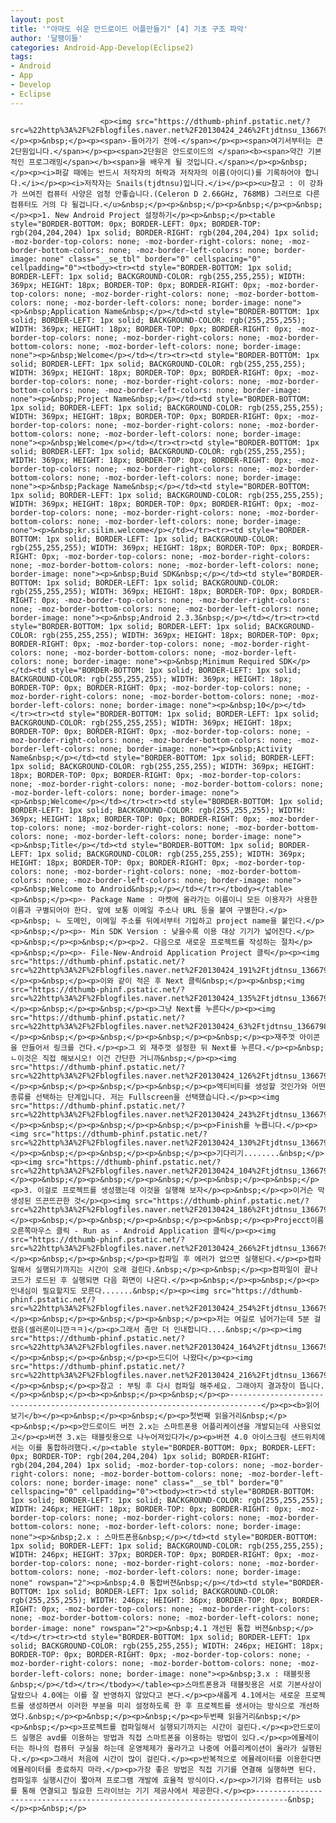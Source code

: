 ```yaml
---
layout: post
title: '"아마도 쉬운 안드로이드 어플만들기" [4] 기초 구조 파악'
author: '달팽이들'
categories: Android-App-Develop(Eclipse2)
tags:
- Android
- App
- Develop
- Eclipse
---
```



<script> location.href='https://cafe.naver.com/develoid/231856' ; </script>


















						<p><img src="https://dthumb-phinf.pstatic.net/?src=%22http%3A%2F%2Fblogfiles.naver.net%2F20130424_246%2Ftjdtnsu_1366797317084BcQT5_JPEG%2Fand.jpg%22&amp;type=cafe_wa740"></p><p>&nbsp;</p><p><span>-들어가기 전에-</span></p><p><span>여기서부터는 큰 2단원입니다.</span></p><p><span>2단원은 안드로이드의 </span><b><span>약간 기본적인 프로그래밍</span></b><span>을 배우게 될 것입니다.</span></p><p>&nbsp;</p><p><i>퍼갈 때에는 반드시 저작자의 허락과 저작자의 이름(아이디)를 기록하어야 합니다.</i></p><p><i>저작자는 Snails(tjdtnsu)입니다.</i></p><p><u>참고 : 이 강좌가 쓰여진 컴퓨터 사양은 엄청 안좋습니다.(Celeron D 2.66GHz, 768MB) 그러므로 다른 컴퓨터도 거의 다 될겁니다.</u>&nbsp;</p><p>&nbsp;</p><p>&nbsp;</p><p>&nbsp;</p><p>1. New Android Project 설정하기</p><p>&nbsp;</p><table style="BORDER-BOTTOM: 0px; BORDER-LEFT: 0px; BORDER-TOP: rgb(204,204,204) 1px solid; BORDER-RIGHT: rgb(204,204,204) 1px solid; -moz-border-top-colors: none; -moz-border-right-colors: none; -moz-border-bottom-colors: none; -moz-border-left-colors: none; border-image: none" class="__se_tbl" border="0" cellspacing="0" cellpadding="0"><tbody><tr><td style="BORDER-BOTTOM: 1px solid; BORDER-LEFT: 1px solid; BACKGROUND-COLOR: rgb(255,255,255); WIDTH: 369px; HEIGHT: 18px; BORDER-TOP: 0px; BORDER-RIGHT: 0px; -moz-border-top-colors: none; -moz-border-right-colors: none; -moz-border-bottom-colors: none; -moz-border-left-colors: none; border-image: none"><p>&nbsp;Application Name&nbsp;</p></td><td style="BORDER-BOTTOM: 1px solid; BORDER-LEFT: 1px solid; BACKGROUND-COLOR: rgb(255,255,255); WIDTH: 369px; HEIGHT: 18px; BORDER-TOP: 0px; BORDER-RIGHT: 0px; -moz-border-top-colors: none; -moz-border-right-colors: none; -moz-border-bottom-colors: none; -moz-border-left-colors: none; border-image: none"><p>&nbsp;Welcome</p></td></tr><tr><td style="BORDER-BOTTOM: 1px solid; BORDER-LEFT: 1px solid; BACKGROUND-COLOR: rgb(255,255,255); WIDTH: 369px; HEIGHT: 18px; BORDER-TOP: 0px; BORDER-RIGHT: 0px; -moz-border-top-colors: none; -moz-border-right-colors: none; -moz-border-bottom-colors: none; -moz-border-left-colors: none; border-image: none"><p>&nbsp;Project Name&nbsp;</p></td><td style="BORDER-BOTTOM: 1px solid; BORDER-LEFT: 1px solid; BACKGROUND-COLOR: rgb(255,255,255); WIDTH: 369px; HEIGHT: 18px; BORDER-TOP: 0px; BORDER-RIGHT: 0px; -moz-border-top-colors: none; -moz-border-right-colors: none; -moz-border-bottom-colors: none; -moz-border-left-colors: none; border-image: none"><p>&nbsp;Welcome</p></td></tr><tr><td style="BORDER-BOTTOM: 1px solid; BORDER-LEFT: 1px solid; BACKGROUND-COLOR: rgb(255,255,255); WIDTH: 369px; HEIGHT: 18px; BORDER-TOP: 0px; BORDER-RIGHT: 0px; -moz-border-top-colors: none; -moz-border-right-colors: none; -moz-border-bottom-colors: none; -moz-border-left-colors: none; border-image: none"><p>&nbsp;Package Name&nbsp;</p></td><td style="BORDER-BOTTOM: 1px solid; BORDER-LEFT: 1px solid; BACKGROUND-COLOR: rgb(255,255,255); WIDTH: 369px; HEIGHT: 18px; BORDER-TOP: 0px; BORDER-RIGHT: 0px; -moz-border-top-colors: none; -moz-border-right-colors: none; -moz-border-bottom-colors: none; -moz-border-left-colors: none; border-image: none"><p>&nbsp;kr.silim.welcome</p></td></tr><tr><td style="BORDER-BOTTOM: 1px solid; BORDER-LEFT: 1px solid; BACKGROUND-COLOR: rgb(255,255,255); WIDTH: 369px; HEIGHT: 18px; BORDER-TOP: 0px; BORDER-RIGHT: 0px; -moz-border-top-colors: none; -moz-border-right-colors: none; -moz-border-bottom-colors: none; -moz-border-left-colors: none; border-image: none"><p>&nbsp;Buid SDK&nbsp;</p></td><td style="BORDER-BOTTOM: 1px solid; BORDER-LEFT: 1px solid; BACKGROUND-COLOR: rgb(255,255,255); WIDTH: 369px; HEIGHT: 18px; BORDER-TOP: 0px; BORDER-RIGHT: 0px; -moz-border-top-colors: none; -moz-border-right-colors: none; -moz-border-bottom-colors: none; -moz-border-left-colors: none; border-image: none"><p>&nbsp;Android 2.3.3&nbsp;</p></td></tr><tr><td style="BORDER-BOTTOM: 1px solid; BORDER-LEFT: 1px solid; BACKGROUND-COLOR: rgb(255,255,255); WIDTH: 369px; HEIGHT: 18px; BORDER-TOP: 0px; BORDER-RIGHT: 0px; -moz-border-top-colors: none; -moz-border-right-colors: none; -moz-border-bottom-colors: none; -moz-border-left-colors: none; border-image: none"><p>&nbsp;Minimum Required SDK</p></td><td style="BORDER-BOTTOM: 1px solid; BORDER-LEFT: 1px solid; BACKGROUND-COLOR: rgb(255,255,255); WIDTH: 369px; HEIGHT: 18px; BORDER-TOP: 0px; BORDER-RIGHT: 0px; -moz-border-top-colors: none; -moz-border-right-colors: none; -moz-border-bottom-colors: none; -moz-border-left-colors: none; border-image: none"><p>&nbsp;10</p></td></tr><tr><td style="BORDER-BOTTOM: 1px solid; BORDER-LEFT: 1px solid; BACKGROUND-COLOR: rgb(255,255,255); WIDTH: 369px; HEIGHT: 18px; BORDER-TOP: 0px; BORDER-RIGHT: 0px; -moz-border-top-colors: none; -moz-border-right-colors: none; -moz-border-bottom-colors: none; -moz-border-left-colors: none; border-image: none"><p>&nbsp;Activity Name&nbsp;</p></td><td style="BORDER-BOTTOM: 1px solid; BORDER-LEFT: 1px solid; BACKGROUND-COLOR: rgb(255,255,255); WIDTH: 369px; HEIGHT: 18px; BORDER-TOP: 0px; BORDER-RIGHT: 0px; -moz-border-top-colors: none; -moz-border-right-colors: none; -moz-border-bottom-colors: none; -moz-border-left-colors: none; border-image: none"><p>&nbsp;Welcome</p></td></tr><tr><td style="BORDER-BOTTOM: 1px solid; BORDER-LEFT: 1px solid; BACKGROUND-COLOR: rgb(255,255,255); WIDTH: 369px; HEIGHT: 18px; BORDER-TOP: 0px; BORDER-RIGHT: 0px; -moz-border-top-colors: none; -moz-border-right-colors: none; -moz-border-bottom-colors: none; -moz-border-left-colors: none; border-image: none"><p>&nbsp;Title</p></td><td style="BORDER-BOTTOM: 1px solid; BORDER-LEFT: 1px solid; BACKGROUND-COLOR: rgb(255,255,255); WIDTH: 369px; HEIGHT: 18px; BORDER-TOP: 0px; BORDER-RIGHT: 0px; -moz-border-top-colors: none; -moz-border-right-colors: none; -moz-border-bottom-colors: none; -moz-border-left-colors: none; border-image: none"><p>&nbsp;Welcome to Android&nbsp;</p></td></tr></tbody></table><p>&nbsp;</p><p>- Package Name : 마켓에 올라가는 이름이니 모든 이용자가 사용한 이름과 구별되어야 한다. 앞에 보통 이메일 주소나 URL 등을 붙여 구별한다.</p><p>&nbsp; ㄴ 도메인, 이메일 주소를 뒤에서부터 기입하고 project name을 붙인다.</p><p>&nbsp;</p><p>- Min SDK Version : 낮을수록 이용 대상 기기가 넓어진다.</p><p>&nbsp;</p><p>&nbsp;</p><p>2. 다음으로 새로운 프로젝트를 작성하는 절차</p><p>&nbsp;</p><p>- File-New-Android Application Project 클릭</p><p><img src="https://dthumb-phinf.pstatic.net/?src=%22http%3A%2F%2Fblogfiles.naver.net%2F20130424_191%2Ftjdtnsu_1366797922894dMsow_JPEG%2F%25C1%25A6%25B8%25F1_%25BE%25F8%25C0%25BD.JPG%22&amp;type=cafe_wa740"></p><p>&nbsp;</p><p>이와 같이 적은 후 Next 클릭&nbsp;</p><p>&nbsp;<img src="https://dthumb-phinf.pstatic.net/?src=%22http%3A%2F%2Fblogfiles.naver.net%2F20130424_135%2Ftjdtnsu_1366798032119e1NX5_JPEG%2F%25C1%25A6%25B8%25F1_%25BE%25F8%25C0%25BD.JPG%22&amp;type=cafe_wa740"></p><p>&nbsp;</p><p>&nbsp;</p><p>그냥 Next를 누른다</p><p><img src="https://dthumb-phinf.pstatic.net/?src=%22http%3A%2F%2Fblogfiles.naver.net%2F20130424_63%2Ftjdtnsu_1366798079849rnv4H_JPEG%2F%25C1%25A6%25B8%25F1_%25BE%25F8%25C0%25BD.JPG%22&amp;type=cafe_wa740"></p><p>&nbsp;</p><p>&nbsp;</p><p>&nbsp;</p><p>&nbsp;</p><p>재주껏 아이콘을 만들어서 링크를 건다.</p><p>그 외 재주껏 설정한 뒤 Next를 누른다.</p><p>&nbsp; ㄴ이것은 직접 해보시오! 이건 간단한 거니까&nbsp;</p><p><img src="https://dthumb-phinf.pstatic.net/?src=%22http%3A%2F%2Fblogfiles.naver.net%2F20130424_126%2Ftjdtnsu_1366798302088a3ehX_JPEG%2F%25C1%25A6%25B8%25F1_%25BE%25F8%25C0%25BD.JPG%22&amp;type=cafe_wa740"></p><p>&nbsp;</p><p>&nbsp;</p><p>&nbsp;</p><p>액티비티를 생성할 것인가와 어떤 종류를 선택하는 단계입니다. 저는 Fullscreen을 선택했습니다.</p><p><img src="https://dthumb-phinf.pstatic.net/?src=%22http%3A%2F%2Fblogfiles.naver.net%2F20130424_243%2Ftjdtnsu_1366798389125mr0ag_JPEG%2F%25C1%25A6%25B8%25F1_%25BE%25F8%25C0%25BD.JPG%22&amp;type=cafe_wa740"></p><p>&nbsp;</p><p>&nbsp;</p><p>&nbsp;</p><p>Finish를 누릅니다.</p><p><img src="https://dthumb-phinf.pstatic.net/?src=%22http%3A%2F%2Fblogfiles.naver.net%2F20130424_130%2Ftjdtnsu_1366798432619Yw6YW_JPEG%2F%25C1%25A6%25B8%25F1_%25BE%25F8%25C0%25BD.JPG%22&amp;type=cafe_wa740"></p><p>&nbsp;</p><p>&nbsp;</p><p>&nbsp;</p><p>기다리기........&nbsp;</p><p><img src="https://dthumb-phinf.pstatic.net/?src=%22http%3A%2F%2Fblogfiles.naver.net%2F20130424_104%2Ftjdtnsu_1366798604675xrDge_JPEG%2F%25C1%25A6%25B8%25F1_%25BE%25F8%25C0%25BD.JPG%22&amp;type=cafe_wa740">&nbsp;</p><p>&nbsp;</p><p>&nbsp;</p><p>&nbsp;</p><p>&nbsp;</p><p>&nbsp;</p><p>3. 이걸로 프로젝트를 생성했는데 이것을 실행해 보자</p><p>&nbsp;</p><p>이거슨 막 생성된 뜨끈뜨끈한 것</p><p><img src="https://dthumb-phinf.pstatic.net/?src=%22http%3A%2F%2Fblogfiles.naver.net%2F20130424_186%2Ftjdtnsu_1366798726489teRaC_JPEG%2F%25C1%25A6%25B8%25F1_%25BE%25F8%25C0%25BD.JPG%22&amp;type=cafe_wa740"></p><p>&nbsp;</p><p>&nbsp;</p><p>&nbsp;</p><p>&nbsp;</p><p>Projecct이름 오른쪽마우스 클릭 - Run as - Android Application 클릭</p><p><img src="https://dthumb-phinf.pstatic.net/?src=%22http%3A%2F%2Fblogfiles.naver.net%2F20130424_266%2Ftjdtnsu_13667988554262aBn4_JPEG%2F%25C1%25A6%25B8%25F1_%25BE%25F8%25C0%25BD.JPG%22&amp;type=cafe_wa740">&nbsp;</p><p>&nbsp;</p><p>&nbsp;</p><p>컴파일 후 에러가 없으면 실행된다.</p><p>컴파일해서 실행되기까지는 시간이 오래 걸린다.&nbsp;</p><p>&nbsp;</p><p>컴파일이 끝나 코드가 로드된 후 실행되면 다음 화면이 나온다.</p><p>&nbsp;</p><p>&nbsp;</p><p>인내심이 필요할지도 모른다.......&nbsp;</p><p><img src="https://dthumb-phinf.pstatic.net/?src=%22http%3A%2F%2Fblogfiles.naver.net%2F20130424_254%2Ftjdtnsu_13667990372819kFLX_JPEG%2F%25C1%25A6%25B8%25F1_%25BE%25F8%25C0%25BD.JPG%22&amp;type=cafe_wa740"></p><p>&nbsp;</p><p>&nbsp;</p><p>&nbsp;</p><p>저는 여길로 넘어가는데 5분 걸렸음(셀러론이니깐ㅋㅋ)</p><p>그래서 좀만 더 인내합니다....&nbsp;</p><p><img src="https://dthumb-phinf.pstatic.net/?src=%22http%3A%2F%2Fblogfiles.naver.net%2F20130424_164%2Ftjdtnsu_1366799394789fSV60_JPEG%2F%25C1%25A6%25B8%25F1_%25BE%25F8%25C0%25BD.JPG%22&amp;type=cafe_wa740"></p><p>&nbsp;</p><p>&nbsp;</p><p>드디어 나왔다</p><p><img src="https://dthumb-phinf.pstatic.net/?src=%22http%3A%2F%2Fblogfiles.naver.net%2F20130424_216%2Ftjdtnsu_1366799830530poNWO_JPEG%2F%25C1%25A6%25B8%25F1_%25BE%25F8%25C0%25BD.JPG%22&amp;type=cafe_wa740"></p><p>&nbsp;</p><p>참고 : 부팅 후 다시 컴파일 해주세요. 그래야지 결과창이 뜹니다.</p><p>&nbsp;</p><b><p>&nbsp;</p><p>&nbsp;</p><p>-----------------------------------------------------------------------------</p><p><b>읽어보기</b></p><p>&nbsp;</p><p>&nbsp;</p><p>첫번째 읽을거리&nbsp;</p><p>&nbsp;</p><p>안드로이드 버전 2.x는 스마트폰용 어플리케이션을 개발되는데 사용되었고</p><p>버젼 3.x는 태블릿용으로 나누어져있다가</p><p>버젼 4.0 아이스크림 샌드위치에서는 이를 통합하려했다.</p><table style="BORDER-BOTTOM: 0px; BORDER-LEFT: 0px; BORDER-TOP: rgb(204,204,204) 1px solid; BORDER-RIGHT: rgb(204,204,204) 1px solid; -moz-border-top-colors: none; -moz-border-right-colors: none; -moz-border-bottom-colors: none; -moz-border-left-colors: none; border-image: none" class="__se_tbl" border="0" cellspacing="0" cellpadding="0"><tbody><tr><td style="BORDER-BOTTOM: 1px solid; BORDER-LEFT: 1px solid; BACKGROUND-COLOR: rgb(255,255,255); WIDTH: 246px; HEIGHT: 18px; BORDER-TOP: 0px; BORDER-RIGHT: 0px; -moz-border-top-colors: none; -moz-border-right-colors: none; -moz-border-bottom-colors: none; -moz-border-left-colors: none; border-image: none"><p>&nbsp;2.x : 스마트폰용&nbsp;</p></td><td style="BORDER-BOTTOM: 1px solid; BORDER-LEFT: 1px solid; BACKGROUND-COLOR: rgb(255,255,255); WIDTH: 246px; HEIGHT: 37px; BORDER-TOP: 0px; BORDER-RIGHT: 0px; -moz-border-top-colors: none; -moz-border-right-colors: none; -moz-border-bottom-colors: none; -moz-border-left-colors: none; border-image: none" rowspan="2"><p>&nbsp;4.0 통합버젼&nbsp;</p></td><td style="BORDER-BOTTOM: 1px solid; BORDER-LEFT: 1px solid; BACKGROUND-COLOR: rgb(255,255,255); WIDTH: 246px; HEIGHT: 36px; BORDER-TOP: 0px; BORDER-RIGHT: 0px; -moz-border-top-colors: none; -moz-border-right-colors: none; -moz-border-bottom-colors: none; -moz-border-left-colors: none; border-image: none" rowspan="2"><p>&nbsp;4.1 개선된 통합 버젼&nbsp;</p></td></tr><tr><td style="BORDER-BOTTOM: 1px solid; BORDER-LEFT: 1px solid; BACKGROUND-COLOR: rgb(255,255,255); WIDTH: 246px; HEIGHT: 18px; BORDER-TOP: 0px; BORDER-RIGHT: 0px; -moz-border-top-colors: none; -moz-border-right-colors: none; -moz-border-bottom-colors: none; -moz-border-left-colors: none; border-image: none"><p>&nbsp;3.x : 태블릿용&nbsp;</p></td></tr></tbody></table><p>스마트폰용과 태블릿용은 서로 기본사상이 달랐으나 4.0에는 이를 잘 반영하지 않았다고 본다.</p><p>새롭게 4.1에서는 새로운 프로젝트를 생성하면서 이러한 부분을 미리 설정하도록 한 후 프로젝트를 생서아는 방식으로 개선하였다.&nbsp;</p><p>&nbsp;</p><p>&nbsp;</p><p>두번째 읽을거리&nbsp;</p><p>&nbsp;</p><p>프로젝트를 컴파일해서 실행되기까지는 시간이 걸린다.</p><p>안드로이드 실행은 avd를 이용하는 방법과 직접 스마트폰을 이용하는 방법이 있다.</p><p>에뮬레이터는 하나의 컴퓨터 구실을 하는데 운영체제가 올라가고 나중에 어플리케이션이 올라가 실행된다.</p><p>그래서 처음에 시간이 많이 걸린다.</p><p>반복적으로 에뮬레이터를 이용한다면 에뮬레이터를 종료하지 마라.</p><p>가장 좋은 방법은 직접 기기를 연결해 실행하면 된다. 컴파일후 실행시간이 짧아져 프로그램 개발에 효율적 방식이다.</p><p>기기와 컴퓨터는 usb를 통해 연결되고 필요한 드라이브는 기기 제공사에서 제공한다.</p><p>-----------------------------------------------------------------------------&nbsp;</p><p>&nbsp;</p>
